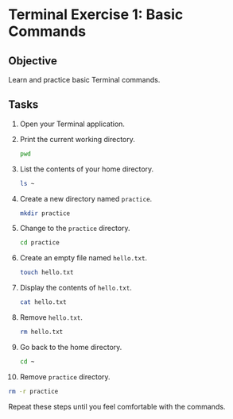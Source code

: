 # Terminal Exercise 1: Basic Commands

## Objective

Learn and practice basic Terminal commands.

## Tasks

1. Open your Terminal application.
2. Print the current working directory.

   ```bash
   pwd
   ```

3. List the contents of your home directory.

   ```bash
   ls ~
   ```

4. Create a new directory named `practice`.

   ```bash
   mkdir practice
   ```

5. Change to the `practice` directory.

   ```bash
   cd practice
   ```

6. Create an empty file named `hello.txt`.

   ```bash
   touch hello.txt
   ```

7. Display the contents of `hello.txt`.

   ```bash
   cat hello.txt
   ```

8. Remove `hello.txt`.

   ```bash
   rm hello.txt
   ```

9. Go back to the home directory.

   ```bash
   cd ~
   ```

10. Remove `practice` directory.

   ```bash
   rm -r practice
   ```

Repeat these steps until you feel comfortable with the commands.
